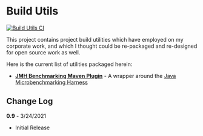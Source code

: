 # Build Utils

[![Build Utils CI](https://github.com/rchargel/build-utils/workflows/Build%20Utils%20CI/badge.svg?branch=main)](https://github.com/rchargel/build-utils/actions)

This project contains project build utilities which have employed on my corporate work, 
and which I thought could be re-packaged and re-designed for open source work as well.

Here is the current list of utilities packaged herein:

* **[JMH Benchmarking Maven Plugin](./jmh-benchmarking-maven-plugin)** - A wrapper around the [Java Microbenchmarking Harness](http://tutorials.jenkov.com/java-performance/jmh.html)

## Change Log

**0.9** - 3/24/2021

* Initial Release
